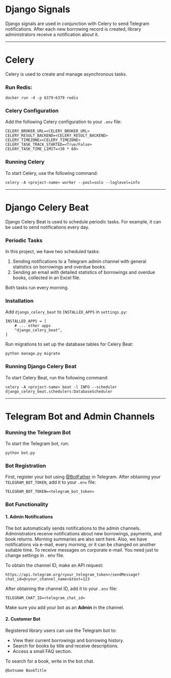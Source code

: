 # Django Signals

Django signals are used in conjunction with Celery to send Telegram notifications. After each new borrowing record is created, library administrators receive a notification about it.

---

# Celery

Celery is used to create and manage asynchronous tasks.

### Run Redis:

```
docker run -d -p 6379:6379 redis
```

### Celery Configuration

Add the following Celery configuration to your `.env` file:

```
CELERY_BROKER_URL=<CELERY_BROKER_URL>  
CELERY_RESULT_BACKEND=<CELERY_RESULT_BACKEND>  
CELERY_TIMEZONE=<CELERY_TIMEZONE>  
CELERY_TASK_TRACK_STARTED=<True/False>  
CELERY_TASK_TIME_LIMIT=<30 * 60>
```

### Running Celery

To start Celery, use the following command:

```
celery -A <project-name> worker --pool=solo --loglevel=info
```

---

# Django Celery Beat

Django Celery Beat is used to schedule periodic tasks. For example, it can be used to send notifications every day.

### Periodic Tasks

In this project, we have two scheduled tasks:

1. Sending notifications to a Telegram admin channel with general statistics on borrowings and overdue books.
2. Sending an email with detailed statistics of borrowings and overdue books, collected in an Excel file.

Both tasks run every morning.

### Installation

Add `django_celery_beat` to `INSTALLED_APPS` in `settings.py`:

```
INSTALLED_APPS = [
    # ... other apps
    "django_celery_beat",
]
```

Run migrations to set up the database tables for Celery Beat:

```
python manage.py migrate
```

### Running Django Celery Beat

To start Celery Beat, run the following command:

```
celery -A <project-name> beat -l INFO --scheduler django_celery_beat.schedulers:DatabaseScheduler
```

---

# Telegram Bot and Admin Channels

### Running the Telegram Bot

To start the Telegram bot, run:

```
python bot.py
```

### Bot Registration

First, register your bot using [@BotFather](https://t.me/BotFather) in Telegram. After obtaining your `TELEGRAM_BOT_TOKEN`, add it to your `.env` file:

```
TELEGRAM_BOT_TOKEN=<telegram_bot_token>
```

### Bot Functionality

#### 1. Admin Notifications

The bot automatically sends notifications to the admin channels. Administrators receive notifications about new borrowings, payments, and book returns. Morning summaries are also sent here.
Also, we have notifications via e-mail, every morning, or it can be changed on 
another suitable time.
To receive messages on corporate e-mail. You need just to change settings in .
env file.

To obtain the channel ID, make an API request:

```
https://api.telegram.org/<your_telegram_token>/sendMessage?chat_id=@<your_channel_name>&text=123
```

After obtaining the channel ID, add it to your `.env` file:

```
TELEGRAM_CHAT_ID=<telegram_chat_id>
```

Make sure you add your bot as an **Admin** in the channel.

#### 2. Customer Bot

Registered library users can use the Telegram bot to:

- View their current borrowings and borrowing history.
- Search for books by title and receive descriptions.
- Access a small FAQ section.

To search for a book, write in the bot chat.

```
@botname BookTitle
```